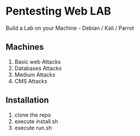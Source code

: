 # Pentesting Web LAB

Build a Lab on your Machine - Debian / Kali / Parrot

## Machines
1. Basic web Attacks
2. Databases Attacks
3. Medium Attacks
4. CMS Attacks



## Installation

1. clone the repo
2. execute install.sh
3. execute run.sh